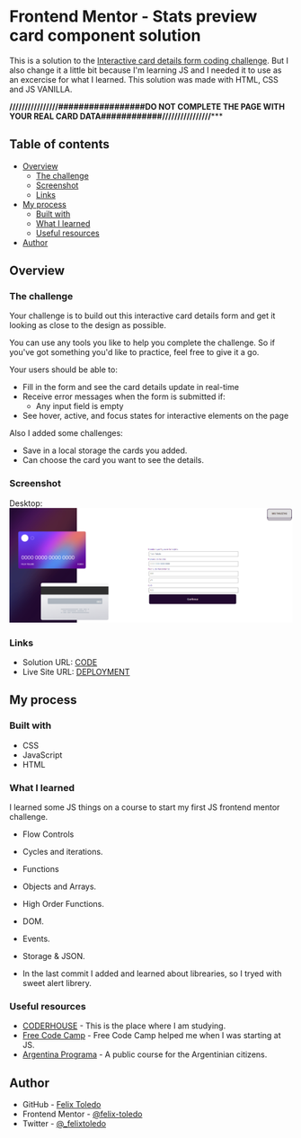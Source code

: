 # Frontend Mentor - Stats preview card component solution

This is a solution to the [ Interactive card details form coding challenge](https://www.frontendmentor.io/challenges/interactive-card-details-form-XpS8cKZDWw). 
But I also change it a little bit because I'm learning JS and I needed it to use as an excercise for what I learned.
This solution was made with HTML, CSS and JS VANILLA.

********************////////////////#################DO NOT COMPLETE THE PAGE WITH YOUR REAL CARD DATA############////////////////***********************

## Table of contents

- [Overview](#overview)
  - [The challenge](#the-challenge)
  - [Screenshot](#screenshot)
  - [Links](#links)
- [My process](#my-process)
  - [Built with](#built-with)
  - [What I learned](#what-i-learned)
  - [Useful resources](#useful-resources)
- [Author](#author)

## Overview

### The challenge

Your challenge is to build out this interactive card details form and get it looking as close to the design as possible.

You can use any tools you like to help you complete the challenge. So if you've got something you'd like to practice, feel free to give it a go.

Your users should be able to: 

- Fill in the form and see the card details update in real-time
- Receive error messages when the form is submitted if:
  - Any input field is empty
- See hover, active, and focus states for interactive elements on the page

Also I added some challenges:
- Save in a local storage the cards you added.
- Can choose the card you want to see the details.

### Screenshot
Desktop:
![](./screenshot_1.png)

### Links

- Solution URL: [CODE]()
- Live Site URL: [DEPLOYMENT]()

## My process

### Built with

- CSS
- JavaScript
- HTML

### What I learned

I learned some JS things on a course to start my first JS frontend mentor challenge.

- Flow Controls
- Cycles and iterations.
- Functions
- Objects and Arrays.
- High Order Functions.
- DOM.
- Events.
- Storage & JSON.

- In the last commit I added and learned about librearies, so I tryed with sweet alert librery.

### Useful resources

- [CODERHOUSE](https://www.coderhouse.com/online/javascript) - This is the place where I am studying.
- [Free Code Camp](https://www.freecodecamp.org/) - Free Code Camp helped me when I was starting at JS.
- [Argentina Programa](https://www.argentina.gob.ar/produccion/transformacion-digital-y-economia-del-conocimiento/argentina-programa) - A public course for the Argentinian citizens.

## Author

- GitHub - [Felix Toledo](https://github.com/felix-toledo)
- Frontend Mentor - [@felix-toledo](https://www.frontendmentor.io/profile/felix-toledo)
- Twitter - [@_felixtoledo](https://www.twitter.com/_felixtoledo)
